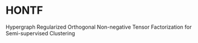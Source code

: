 # HONTF
Hypergraph Regularized Orthogonal Non-negative  Tensor Factorization for Semi-supervised Clustering
